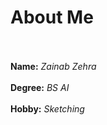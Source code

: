 # About Me
<br><br/>
**Name:** _Zainab Zehra_
<br><br/>
**Degree:** _BS AI_
<br><br/>
**Hobby:** _Sketching_
